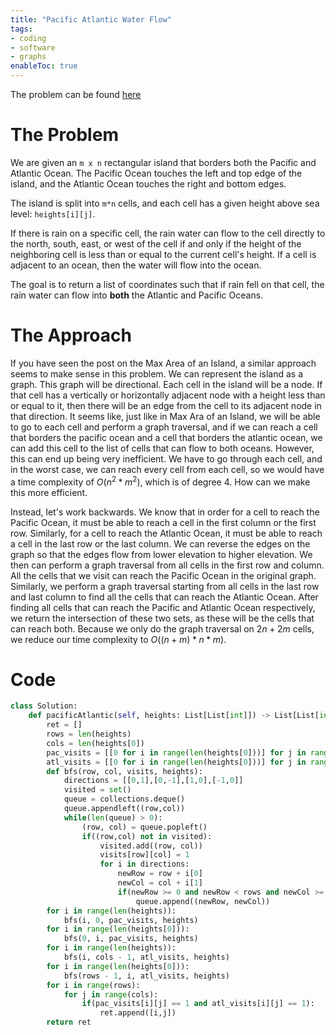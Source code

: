 ```yaml
---
title: "Pacific Atlantic Water Flow"
tags:
- coding
- software
- graphs
enableToc: true
---
```

The problem can be found [here](https://leetcode.com/problems/pacific-atlantic-water-flow/)

# The Problem
We are given an `m x n` rectangular island that borders both the Pacific and Atlantic Ocean. The Pacific Ocean touches the left and top edge of the island, and the Atlantic Ocean touches the right and bottom edges.

The island is split into `m*n` cells, and each cell has a given height above sea level: `heights[i][j]`.

If there is rain on a specific cell, the rain water can flow to the cell directly to the north, south, east, or west of the cell if and only if the height of the neighboring cell is less than or equal to the current cell's height. If a cell is adjacent to an ocean, then the water will flow into the ocean.

The goal is to return a list of coordinates such that if rain fell on that cell, the rain water can flow into **both** the Atlantic and Pacific Oceans.

# The Approach
If you have seen the post on the Max Area of an Island, a similar approach seems to make sense in this problem. We can represent the island as a graph. This graph will be directional. Each cell in the island will be a node. If that cell has a vertically or horizontally adjacent node with a height less than or equal to it, then there will be an edge from the cell to its adjacent node in that direction. It seems like, just like in Max Ara of an Island, we will be able to go to each cell and perform a graph traversal, and if we can reach a cell that borders the pacific ocean and a cell that borders the atlantic ocean, we can add this cell to the list of cells that can flow to both oceans. However, this can end up being very inefficient. We have to go through each cell, and in the worst case, we can reach every cell from each cell, so we would have a time complexity of $O(n^2 * m ^2)$, which is of degree 4. How can we make this more efficient.

Instead, let's work backwards. We know that in order for a cell to reach the Pacific Ocean, it must be able to reach a cell in the first column or the first row. Similarly, for a cell to reach the Atlantic Ocean, it must be able to reach a cell in the last row or the last column. We can reverse the edges on the graph so that the edges flow from lower elevation to higher elevation. We then can perform a graph traversal from all cells in the first row and column. All the cells that we visit can reach the Pacific Ocean in the original graph. Similarly, we perform a graph traversal starting from all cells in the last row and last column to find all the cells that can reach the Atlantic Ocean. After finding all cells that can reach the Pacific and Atlantic Ocean respectively, we return the intersection of these two sets, as these will be the cells that can reach both. Because we only do the graph traversal on $2n + 2m$ cells, we reduce our time complexity to $O((n+m)*n*m)$.

# Code
```py
class Solution:
    def pacificAtlantic(self, heights: List[List[int]]) -> List[List[int]]:
        ret = []
        rows = len(heights)
        cols = len(heights[0])
        pac_visits = [[0 for i in range(len(heights[0]))] for j in range(len(heights))]
        atl_visits = [[0 for i in range(len(heights[0]))] for j in range(len(heights))]
        def bfs(row, col, visits, heights):
            directions = [[0,1],[0,-1],[1,0],[-1,0]]
            visited = set()
            queue = collections.deque()
            queue.appendleft((row,col))
            while(len(queue) > 0):
                (row, col) = queue.popleft()
                if((row,col) not in visited):
                    visited.add((row, col))
                    visits[row][col] = 1
                    for i in directions:
                        newRow = row + i[0]
                        newCol = col + i[1]
                        if(newRow >= 0 and newRow < rows and newCol >= 0 and newCol < cols and heights[newRow][newCol] >= heights[row][col]):
                            queue.append((newRow, newCol))
        for i in range(len(heights)):
            bfs(i, 0, pac_visits, heights)
        for i in range(len(heights[0])):
            bfs(0, i, pac_visits, heights)
        for i in range(len(heights)):
            bfs(i, cols - 1, atl_visits, heights)
        for i in range(len(heights[0])):
            bfs(rows - 1, i, atl_visits, heights)
        for i in range(rows):
            for j in range(cols):
                if(pac_visits[i][j] == 1 and atl_visits[i][j] == 1):
                    ret.append([i,j])
        return ret
```
